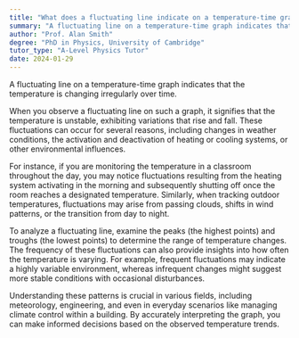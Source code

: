 ```yaml
---
title: "What does a fluctuating line indicate on a temperature-time graph?"
summary: "A fluctuating line on a temperature-time graph indicates that the temperature is changing irregularly over time."
author: "Prof. Alan Smith"
degree: "PhD in Physics, University of Cambridge"
tutor_type: "A-Level Physics Tutor"
date: 2024-01-29
---
```


A fluctuating line on a temperature-time graph indicates that the temperature is changing irregularly over time.

When you observe a fluctuating line on such a graph, it signifies that the temperature is unstable, exhibiting variations that rise and fall. These fluctuations can occur for several reasons, including changes in weather conditions, the activation and deactivation of heating or cooling systems, or other environmental influences.

For instance, if you are monitoring the temperature in a classroom throughout the day, you may notice fluctuations resulting from the heating system activating in the morning and subsequently shutting off once the room reaches a designated temperature. Similarly, when tracking outdoor temperatures, fluctuations may arise from passing clouds, shifts in wind patterns, or the transition from day to night.

To analyze a fluctuating line, examine the peaks (the highest points) and troughs (the lowest points) to determine the range of temperature changes. The frequency of these fluctuations can also provide insights into how often the temperature is varying. For example, frequent fluctuations may indicate a highly variable environment, whereas infrequent changes might suggest more stable conditions with occasional disturbances.

Understanding these patterns is crucial in various fields, including meteorology, engineering, and even in everyday scenarios like managing climate control within a building. By accurately interpreting the graph, you can make informed decisions based on the observed temperature trends.
    